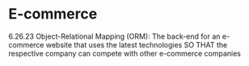 # E-commerce
6.26.23 Object-Relational Mapping (ORM):  The back-end for an e-commerce website that uses the latest technologies SO THAT the respective company can compete with other e-commerce companies
